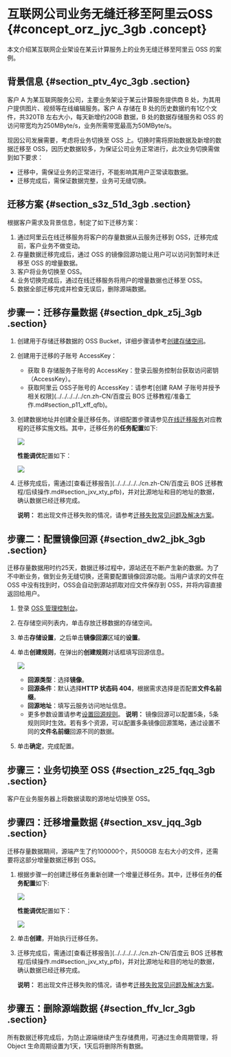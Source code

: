 # 互联网公司业务无缝迁移至阿里云OSS {#concept_orz_jyc_3gb .concept}

本文介绍某互联网企业架设在某云计算服务上的业务无缝迁移至阿里云 OSS 的案例。

## 背景信息 {#section_ptv_4yc_3gb .section}

客户 A 为某互联网服务公司，主要业务架设于某云计算服务提供商 B 处，为其用户提供图片、视频等在线编辑服务。客户 A 存储在 B 处的历史数据约有1亿个文件，共320TB 左右大小，每天新增约20GB 数据，B 处的数据存储服务和 OSS 的访问带宽均为250MByte/s，业务所需带宽最高为50MByte/s。

现因公司发展需要，考虑将业务切换至 OSS 上。切换时需将原始数据及新增的数据迁移至 OSS，因历史数据较多，为保证公司业务正常进行，此次业务切换需做到如下要求：

-   迁移中，需保证业务的正常进行，不能影响其用户正常读取数据。
-   迁移完成后，需保证数据完整，业务可无缝切换。

## 迁移方案 {#section_s3z_51d_3gb .section}

根据客户需求及背景信息，制定了如下迁移方案：

1.  通过阿里云在线迁移服务将客户的存量数据从云服务迁移到 OSS，迁移完成前，客户业务不做变动。
2.  存量数据迁移完成后，通过 OSS 的镜像回源功能让用户可以访问到暂时未迁移至 OSS 的增量数据。
3.  客户将业务切换至 OSS。
4.  业务切换完成后，通过在线迁移服务将用户的增量数据也迁移至 OSS。
5.  数据全部迁移完成并检查无误后，删除源端数据。

## 步骤一：迁移存量数据 {#section_dpk_z5j_3gb .section}

1.  创建用于存储迁移数据的 OSS Bucket，详细步骤请参考[创建存储空间](../../../../../cn.zh-CN/控制台用户指南/管理存储空间/创建存储空间.md#)。
2.  创建用于迁移的子账号 AccessKey：
    -   获取 B 存储服务子账号的 AccessKey：登录云服务控制台获取访问密钥（AccessKey）。
    -   获取阿里云 OSS子账号的 AccessKey：请参考[创建 RAM 子账号并授予相关权限](../../../../../cn.zh-CN/百度云 BOS 迁移教程/准备工作.md#section_p11_xff_qfb)。
3.  创建数据地址并创建全量迁移任务。详细配置步骤请参见[在线迁移服务](https://help.aliyun.com/product/94157.html)对应教程的迁移实施文档。其中，迁移任务的**任务配置**如下:

    ![](http://static-aliyun-doc.oss-cn-hangzhou.aliyuncs.com/assets/img/88193/154718316836102_zh-CN.png)

    **性能调优**配置如下：

    ![](http://static-aliyun-doc.oss-cn-hangzhou.aliyuncs.com/assets/img/88193/154718316836097_zh-CN.png)

4.  迁移完成后，需通过[查看迁移报告](../../../../../cn.zh-CN/百度云 BOS 迁移教程/后续操作.md#section_jxv_xty_pfb)，并对比源地址和目的地址的数据，确认数据已经迁移完成。

    **说明：** 若出现文件迁移失败的情况，请参考[迁移失败常见问题及解决方案](../../../../../cn.zh-CN/常见问题/迁移失败常见原因及解决方案.md#)。


## 步骤二：配置镜像回源 {#section_dw2_jbk_3gb .section}

迁移存量数据用时约25天，数据迁移过程中，源站还在不断产生新的数据。为了不中断业务，做到业务无缝切换，还需要配置镜像回源功能。当用户请求的文件在 OSS 中没有找到时，OSS会自动到源站抓取对应文件保存到 OSS，并将内容直接返回给用户。

1.  登录 [OSS 管理控制台](https://oss.console.aliyun.com/)。
2.  在存储空间列表内，单击存放迁移数据的存储空间。
3.  单击**存储设置**，之后单击**镜像回源**区域的**设置**。
4.  单击**创建规则**，在弹出的**创建规则**对话框填写回源信息。

    ![](http://static-aliyun-doc.oss-cn-hangzhou.aliyuncs.com/assets/img/88193/154718316836104_zh-CN.png)

    -   **回源类型**：选择**镜像**。
    -   **回源条件**：默认选择**HTTP 状态码 404**，根据需求选择是否配置**文件名前缀**。
    -   **回源地址**：填写云服务访问地址信息。
    -   更多参数设置请参考[设置回源规则](../../../../../cn.zh-CN/控制台用户指南/管理存储空间/设置回源规则.md#)。
    **说明：** 镜像回源可以配置5条，5条规则同时生效。若有多个资源，可以配置多条镜像回源策略，通过设置不同的**文件名前缀**回源不同的数据。

5.  单击**确定**，完成配置。

## 步骤三：业务切换至 OSS {#section_z25_fqq_3gb .section}

客户在业务服务器上将数据读取的源地址切换至 OSS。

## 步骤四：迁移增量数据 {#section_xsv_jqq_3gb .section}

迁移存量数据期间，源端产生了约100000个，共500GB 左右大小的文件，还需要将这部分增量数据迁移到 OSS。

1.  根据步骤一的创建迁移任务重新创建一个增量迁移任务。其中，迁移任务的**任务配置**如下:

    ![](http://static-aliyun-doc.oss-cn-hangzhou.aliyuncs.com/assets/img/88193/154718316836098_zh-CN.png)

    **性能调优**配置如下：

    ![](http://static-aliyun-doc.oss-cn-hangzhou.aliyuncs.com/assets/img/88193/154718316836101_zh-CN.png)

2.  单击**创建**，开始执行迁移任务。
3.  迁移完成后，需通过[查看迁移报告](../../../../../cn.zh-CN/百度云 BOS 迁移教程/后续操作.md#section_jxv_xty_pfb)，并对比源地址和目的地址的数据，确认数据已经迁移完成。

    **说明：** 若出现文件迁移失败的情况，请参考[迁移失败常见问题及解决方案](../../../../../cn.zh-CN/常见问题/迁移失败常见原因及解决方案.md#)。


## 步骤五：删除源端数据 {#section_ffv_lcr_3gb .section}

所有数据迁移完成后，为防止源端继续产生存储费用，可通过生命周期管理，将 Object 生命周期设置为1天，1天后将删除所有数据。

